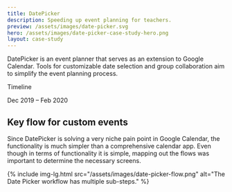 ```yaml
---
title: DatePicker
description: Speeding up event planning for teachers.
preview: /assets/images/date-picker.svg
hero: /assets/images/date-picker-case-study-hero.png
layout: case-study
---
```


<p class="text-3xl font-medium mt-30 mb-8">
DatePicker is an event planner that serves as an extension to Google Calendar. Tools for customizable date selection and group collaboration aim to simplify the event planning process.
</p>

<p class="text-white font-medium">
Timeline
</p>

<p class="font-medium">
Dec 2019 &ndash; Feb 2020
</p>

## Key flow for custom events

Since DatePicker is solving a very niche pain point in Google Calendar, the functionality is much simpler than a comprehensive calendar app. Even though in terms of functionality it is simple, mapping out the flows was important to determine the necessary screens.

{%
  include
  img-lg.html
  src="/assets/images/date-picker-flow.png"
  alt="The Date Picker workflow has multiple sub-steps."
%}
